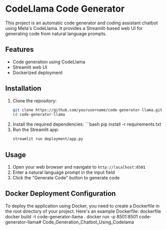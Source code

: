 # CodeLlama Code Generator

This project is an automatic code generator and coding assistant chatbot using Meta's CodeLlama. It provides a Streamlit-based web UI for generating code from natural language prompts.

## Features
- Code generation using CodeLlama
- Streamlit web UI
- Dockerized deployment

## Installation
1. Clone the repository:
   ```bash
   git clone https://github.com/yourusername/code-generator-llama.git
   cd code-generator-llama
2. Install the required dependencies: ```bash
   pip install -r requirements.txt
3. Run the Streamlit app:
   ```bash
   streamlit run deployment/app.py
   ```

## Usage
1. Open your web browser and navigate to `http://localhost:8501`
2. Enter a natural language prompt in the input field
3. Click the "Generate Code" button to generate code

## Docker Deployment Configuration 
To deploy the application using Docker, you need to create a Dockerfile in the root directory of your
project. Here's an example Dockerfile:
dockerfile
docker build -t code-generator-llama .
docker run -p 8501:8501 code-generator-llama# Code_Generation_Chatbot_Using_Codelama
